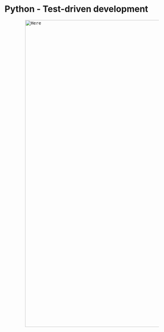 <!DOCTYPE html>
<html>
	<body>
		<h1> <strong>Python - Test-driven development</strong></h1>
		<pre>
		<img style = "width: 1000px; height: 1000px;" src = "https://s3.amazonaws.com/intranet-
  projects-files/holbertonschool-higher-level_programming+/246/giphy-4.gif" alt = "Here">
		</pre>
	</body>	
</html>
